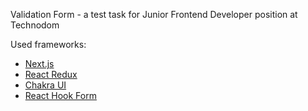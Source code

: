Validation Form - a test task for Junior Frontend Developer position at Technodom


Used frameworks:
- [Next.js](https://nextjs.org/)
- [React Redux](https://react-redux.js.org/)
- [Chakra UI](https://nextjs.org/)
- [React Hook Form](https://react-hook-form.com/)